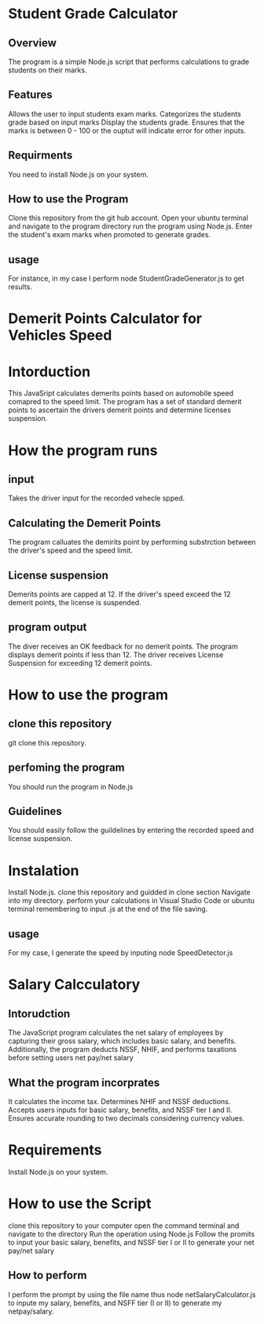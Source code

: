 # Student Grade Calculator 

## Overview 
The program is a simple Node.js script that performs calculations to grade students on their marks. 
## Features 
Allows the user to input students exam marks. 
Categorizes the students grade based on input marks 
Display the students grade. 
Ensures that the marks is between 0 - 100 or the ouptut will indicate error for other inputs. 
## Requirments 
You need to install Node.js on your system.
## How to use the Program 
Clone this repository from the git hub account. 
Open your ubuntu terminal and navigate to the program directory 
run the program using Node.js. 
Enter the student's exam marks when promoted to generate grades.
## usage
For instance, in my case I perform node StudentGradeGenerator.js to get results. 


# Demerit Points Calculator for Vehicles Speed 

# Intorduction

This JavaSript calculates demerits points based on automobile speed comapred to the speed limit. The program has a set of standard demerit points to ascertain the drivers demerit points and determine licenses suspension. 

# How the program runs 
## input
Takes the driver input for the recorded vehecle spped. 
## Calculating the Demerit Points 
The program calluates the demirits point by performing substrction between the driver's speed and the speed limit. 
## License suspension
Demerits points are capped at 12. If the driver's speed exceed the 12 demerit points, the license is suspended. 
## program output
The diver receives an OK feedback for no demerit points. 
The program displays demerit points if less than 12. 
The driver receives License Suspension for exceeding 12 demerit points. 
# How to use the program 
## clone this repository 
git clone this repository.  
## perfoming the program 
You should run the program in Node.js
## Guidelines 
You should easily follow the guildelines by entering the recorded speed and license suspension.
# Instalation 
Install Node.js. 
clone this repository and guidded in clone section 
Navigate into my directory. 
perform your calculations in Visual Studio Code or ubuntu terminal remembering to input .js at the end of the file saving.
## usage
For my case, I generate the speed by inputing node SpeedDetector.js

# Salary Calcculatory
## Intorudction 
The JavaScript program calculates the net salary of employees by capturing their gross salary, which includes basic salary, and benefits. Additionally, the program deducts NSSF, NHIF, and performs taxations before setting users net pay/net salary 

## What the program incorprates
It calculates the income tax.
Determines NHIF and NSSF deductions.
Accepts users inputs for basic salary, benefits, and NSSF tier I and II.
Ensures accurate rounding to two decimals considering currency values.

# Requirements 
Install Node.js on your system.

# How to use the Script 
clone this repository to your computer 
open the command terminal and navigate to the directory 
Run the operation using Node.js 
Follow the promits to input your basic salary, benefits, and NSSF tier I or II to generate your net pay/net salary 

## How to perform 

I perform the prompt by using the file name thus node netSalaryCalculator.js to inpute my salary, benefits, and NSFF tier (I or II) to generate my netpay/salary.